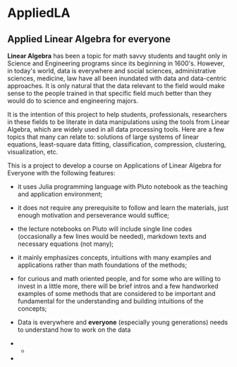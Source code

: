 # AppliedLA
 
 ## Applied Linear Algebra for everyone

**Linear Algebra** has been a topic for math savvy students and taught only in Science and Engineering programs since its beginning in 1600's. However, in today's world, data is everywhere and social sciences, administrative sciences, medicine, law have all been inundated with data and data-centric approaches. It is only natural that the data relevant to the field would make sense to the people trained in that specific field much better than they would do to science and engineering majors.

It is the intention of this project to help students, professionals, researchers in these fields to be literate in data manipulations using the tools from Linear Algebra, which are widely used in all data processing tools. Here are a few topics that many can relate to: solutions of large systems of linear equations, least-square data fitting, classification, compression, clustering, visualization, etc. 

This is a project to develop a course on Applications of Linear Algebra for Everyone with the following features:

* it uses Julia programming language with Pluto notebook as the teaching and application environment; 

* it does not require any prerequisite to follow and learn the materials, just enough motivation and perseverance would suffice; 

* the lecture notebooks on Pluto will include single line codes (occasionally a few lines would be needed), markdown texts and necessary equations (not many); 

* it mainly emphasizes concepts, intuitions with many examples and applications rather than math foundations of the methods;

* for curious and math oriented people, and for some who are willing to invest in a little more, there will be brief intros and a few handworked examples of some methods that are considered to be important and fundamental for the understanding and building intuitions of the concepts;

* Data is everywhere and **everyone** (especially young generations) needs to understand how to work on the data

* *

* 